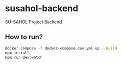 # susahol-backend
SU-SAHOL Project Backend 

## How to run?

```bash
docker compose -f docker-compose.dev.yml up --build
npm install
npm run dev:watch
```